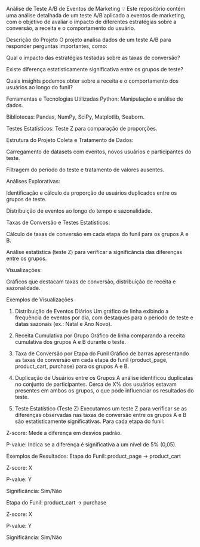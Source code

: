 Análise de Teste A/B de Eventos de Marketing 💡
Este repositório contém uma análise detalhada de um teste A/B aplicado a eventos de marketing, com o objetivo de avaliar o impacto de diferentes estratégias sobre a conversão, a receita e o comportamento do usuário.

 Descrição do Projeto
O projeto analisa dados de um teste A/B para responder perguntas importantes, como:

Qual o impacto das estratégias testadas sobre as taxas de conversão?

Existe diferença estatisticamente significativa entre os grupos de teste?

Quais insights podemos obter sobre a receita e o comportamento dos usuários ao longo do funil?

 Ferramentas e Tecnologias Utilizadas
Python: Manipulação e análise de dados.

Bibliotecas: Pandas, NumPy, SciPy, Matplotlib, Seaborn.

Testes Estatísticos: Teste Z para comparação de proporções.

 Estrutura do Projeto
Coleta e Tratamento de Dados:

Carregamento de datasets com eventos, novos usuários e participantes do teste.

Filtragem do período do teste e tratamento de valores ausentes.

Análises Explorativas:

Identificação e cálculo da proporção de usuários duplicados entre os grupos de teste.

Distribuição de eventos ao longo do tempo e sazonalidade.

Taxas de Conversão e Testes Estatísticos:

Cálculo de taxas de conversão em cada etapa do funil para os grupos A e B.

Análise estatística (teste Z) para verificar a significância das diferenças entre os grupos.

Visualizações:

Gráficos que destacam taxas de conversão, distribuição de receita e sazonalidade.

 Exemplos de Visualizações
1. Distribuição de Eventos Diários
Um gráfico de linha exibindo a frequência de eventos por dia, com destaques para o período de teste e datas sazonais (ex.: Natal e Ano Novo).


2. Receita Cumulativa por Grupo
Gráfico de linha comparando a receita cumulativa dos grupos A e B durante o teste.


3. Taxa de Conversão por Etapa do Funil
Gráfico de barras apresentando as taxas de conversão em cada etapa do funil (product_page, product_cart, purchase) para os grupos A e B.


4. Duplicação de Usuários entre os Grupos
A análise identificou duplicatas no conjunto de participantes. Cerca de X% dos usuários estavam presentes em ambos os grupos, o que pode influenciar os resultados do teste.

5. Teste Estatístico (Teste Z)
Executamos um teste Z para verificar se as diferenças observadas nas taxas de conversão entre os grupos A e B são estatisticamente significativas. Para cada etapa do funil:

Z-score: Mede a diferença em desvios padrão.

P-value: Indica se a diferença é significativa a um nível de 5% (0,05).

Exemplos de Resultados:
Etapa do Funil: product_page → product_cart

Z-score: X

P-value: Y

Significância: Sim/Não

Etapa do Funil: product_cart → purchase

Z-score: X

P-value: Y

Significância: Sim/Não
